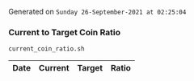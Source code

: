 Generated on `Sunday 26-September-2021 at 02:25:04`

### Current to Target Coin Ratio
`current_coin_ratio.sh`

Date|Current|Target|Ratio
---|---|---|---
